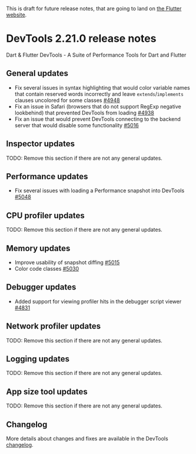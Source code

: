 This is draft for future release notes, that are going to land on
[the Flutter website](https://docs.flutter.dev/development/tools/devtools/release-notes).

# DevTools 2.21.0 release notes

Dart & Flutter DevTools - A Suite of Performance Tools for Dart and Flutter

## General updates

* Fix several issues in syntax highlighting that would color variable names that contain reserved words incorrectly and leave `extends`/`implements` clauses uncolored for some classes [#4948](https://github.com/flutter/devtools/pull/4948)
* Fix an issue in Safari (browsers that do not support RegExp negative lookbehind) that prevented DevTools from loading [#4938](https://github.com/flutter/devtools/pull/4938)
* Fix an issue that would prevent DevTools connecting to the backend server that would disable some functionality [#5016](https://github.com/flutter/devtools/pull/5016)

## Inspector updates
TODO: Remove this section if there are not any general updates.

## Performance updates
* Fix several issues with loading a Performance snapshot into DevTools [#5048](https://github.com/flutter/devtools/pull/5048)

## CPU profiler updates
TODO: Remove this section if there are not any general updates.

## Memory updates

- Improve usability of snapshot diffing [#5015](https://github.com/flutter/devtools/pull/5015)
- Color code classes [#5030](https://github.com/flutter/devtools/pull/5030)

## Debugger updates

* Added support for viewing profiler hits in the debugger script viewer [#4831](https://github.com/flutter/devtools/pull/4831)

## Network profiler updates
TODO: Remove this section if there are not any general updates.

## Logging updates
TODO: Remove this section if there are not any general updates.

## App size tool updates
TODO: Remove this section if there are not any general updates.

## Changelog
More details about changes and fixes are available in the DevTools
[changelog](https://github.com/flutter/devtools/blob/master/CHANGELOG.md).

